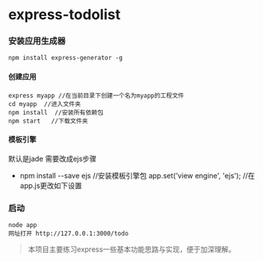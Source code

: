 # express-todolist
### 安装应用生成器
```
npm install express-generator -g
```
#### 创建应用
```
express myapp //在当前目录下创建一个名为myapp的工程文件
cd myapp  //进入文件夹
npm install  //安装所有依赖包
npm start   //下载文件夹

```
#### 模板引擎
默认是jade 需要改成ejs步骤
- npm install --save ejs //安装模板引擎包
app.set('view engine', 'ejs'); //在app.js更改如下设置


### 启动
```
node app
网址打开 http://127.0.0.1:3000/todo
```

> 本项目主要练习express一些基本功能思路与实现，便于加深理解。
